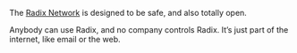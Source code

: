 The [Radix Network](?glossaryAnchor=radixnetwork) is designed to be safe, and also totally open.

Anybody can use Radix, and no company controls Radix. It’s just part of the internet, like email or the web.
